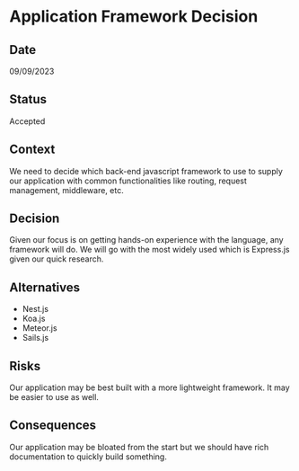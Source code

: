 # **Application Framework Decision**

## Date

09/09/2023

## **Status**

Accepted

## **Context**

We need to decide which back-end javascript framework to use to supply our application with common functionalities like routing, request management, middleware, etc.

## **Decision**

Given our focus is on getting hands-on experience with the language, any framework will do. We will go with the most widely used which is Express.js given our quick research.

## Alternatives

- Nest.js
- Koa.js
- Meteor.js
- Sails.js

## Risks

Our application may be best built with a more lightweight framework. It may be easier to use as well.

## **Consequences**

Our application may be bloated from the start but we should have rich documentation to quickly build something.
